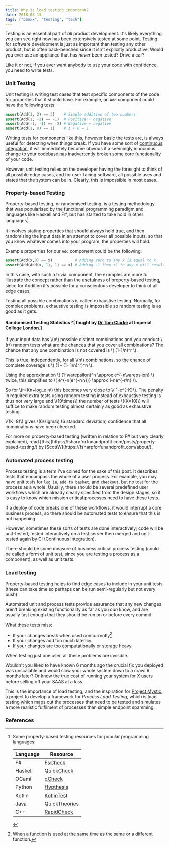 ```yaml
---
title: Why is load testing important?
date: 2018-06-13
tags: ["bboxx", "testing", "tech"]
---
```


Testing is an essential part of *all* product development.
It's likely everything you can see right now has been extensively tested at some point.
Testing for software development is just as important than testing any other product,
but is often back-benched since it isn't explicitly productive. Would you ever use an
appliance that has *never* been tested? Drive a car?

Like it or not, if you ever want anybody to use your code with confidence, you need to write tests.

### Unit Testing

Unit testing is writing test cases that test specific components of the code for properties that
it should have. For example, an `Add` component could have the following tests:

```Python
assert(Add(1, 2) == 3)    # Simple addition of two numbers
assert(Add(1, -2) == -1)  # Positive + negative
assert(Add(-1, -1) == -2) # Negative + negative
assert(Add(1, 0) == 1)    # 1 + 0 = 1
```

Writing tests for components like this, however basic the tests are, is always useful
for detecting when things break. If you have some sort of
[continuous integration](https://www.atlassian.com/continuous-delivery/continuous-integration-intro),
it will immediately become obvious if a seemingly innocuous change to your codebase
has inadvertently broken some core functionality of your code.

However, unit testing relies on the developer having the foresight to think of all possible edge cases,
and for user-facing software, all possible uses and states that the system can be in. Clearly, this is
impossible in most cases.

### Property-based Testing

Property-based testing, or randomised testing, is a testing methodology that was popularised
by the functional programming paradigm and languages like Haskell and F#, but has started to
take hold in other languages[^1].

It involves stating properties that should always hold true,
and then randomising the input data in an attempt to cover all possible inputs,
so that you know whatever comes into your program, the properties will hold.

Example properties for our `Add` component could be the following:
```Python
assert(Add(x,0) == x)          # Adding zero to any x is equal to x.
assert(Add(Add(x,-1), 1) == x) # Adding -1 then +1 to any x will result in x.
```

In this case, with such a trivial component, the examples are more to illustrate the concept rather
than the usefulness of property-based testing, since for Addition it's possible for a conscientous
developer to think of all edge cases.

Testing all possible combinations is called exhaustive testing.
Normally, for complex problems, exhaustive testing is impossible
so random testing is as good as it gets.

<div class="well">

#### Randomised Testing Statistics ^[Taught by [Dr Tom Clarke](https://www.imperial.ac.uk/people/t.clarke) at Imperial College London.]

If your input data has \\(n\\) possible distinct combinations and you conduct \\(r\\)
random tests what are the chances that you cover all combinations? The chance that
any one combination is not covered is \\( (1-1/n)^r \\).

This is true, independently, for all \\(n\\) combinations,
so the chance of complete coverage is
\\( (1 - (1- 1/n)^r)^n \\).

Using the approximation
\\( (1-\varepsilon)^n \approx e^{-n\varepsilon} \\) twice,
this simplifies to
\\( e^{-n(e^{-r/n})} \approx 1-ne^{-r/n} \\).

So for \\(r=Kn+log_e n\\) this becomes very close to \\( 1-e^{-K}\\).
The penalty in required extra tests using random testing instead of
exhaustive testing is thus not very large and \\(10\times\\) the
number of tests \\((K=10)\\) will suffice to make random testing
almost certainly as good as exhaustive testing.

\\((K=8)\\) gives \\(6\sigma\\) (6 standard deviation) confidence that all combinations have been checked.
</div class="well">
<span name='process-testing' id='process-testing' class='anchor'></span>
For more on property-based testing (written in relation to F# but very clearly explained), read [this](https://fsharpforfunandprofit.com/posts/property-based-testing/) by [ScottW](https://fsharpforfunandprofit.com/about/). 

<!-- https://pixelflips.com/blog/anchor-links-with-a-fixed-header -->

### Automated process testing

Process testing is a term I've coined for the sake of this post.
It describes tests that encompass the whole of a user process.
For example, you may have unit tests for `log in`, `add to basket`,
and `checkout`, but no test for the process as a whole. Usually,
there should be several predefined user workflows which are
already clearly specified from the design stages, so it is
easy to know which mission critical processes need to have
these tests. 

If a deploy of code breaks one of these workflows, it would interrupt
a core business process, so there should be automated tests to
ensure that this is not happening.

However, sometimes these sorts of tests are done interactively;
code will be unit-tested, tested interactively on a test server
then merged and unit-tested again by CI (Continuous Integration).

There should be some measure of business critical process testing
(could be called a form of unit test, since you are testing a process as a component),
as well as unit tests.

### Load testing

Property-based testing helps to find edge cases to include in your unit tests
(these can take time so perhaps can be run semi-regularly but not every push). 

Automated unit and process tests provide assurance that any new changes aren't
breaking existing functionality as far as you *can* know, and are usually fast
enough that they should be run on or before every commit.

What these tests miss:

- If your changes break when used concurrently[^2]
- If your changes add too much latency.
- If your changes are too computationally or storage heavy.

When testing just one user, all these problems are invisible.

Wouldn't you liked to have known 6 months ago the crucial fix
you deployed was unscalable and would slow your whole system
down to a crawl 6 months later? Or know the true cost of running
your system for X users before selling off your SAAS at a loss.

This is the importance of load testing, and the inspiration for
[Project Mystic](/post/bboxx/project-mystic), a project to develop a framework
for *Process Load Testing*, which is load testing which maps out
the processes that need to be tested and simulates a more realistic
fulfilment of processes than simple endpoint spamming.

[^2]:
    When a function is used at the same time as the same or a different function.

### References

[^1]: 
    Some property-based testing resources for popular programming languages:

    |Language|Resource|
    |--------|--------|
    |   F#   | [FsCheck](https://fscheck.github.io/FsCheck/)
    | Haskell| [QuickCheck](https://hackage.haskell.org/package/QuickCheck)
    | OCaml  | [qCheck](https://github.com/c-cube/qcheck)
    | Python | [Hypthesis](https://hypothesis.readthedocs.io/en/latest/)
    | Kotlin | [KotlinTest](https://github.com/kotlintest/kotlintest)
    | Java   | [QuickTheories](https://github.com/ncredinburgh/QuickTheories)
    | C++    | [RapidCheck](https://github.com/emil-e/rapidcheck)